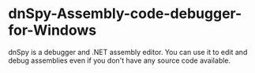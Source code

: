 # dnSpy-Assembly-code-debugger-for-Windows
dnSpy is a debugger and .NET assembly editor. You can use it to edit and debug assemblies even if you don't have any source code available.
